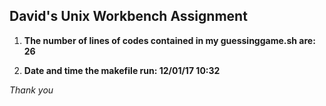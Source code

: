 ## **David's Unix Workbench Assignment**
 
1. **The number of lines of codes contained in my guessinggame.sh are: 26**
 
2. **Date and time the makefile run: 12/01/17	10:32**
 
  *Thank you*
